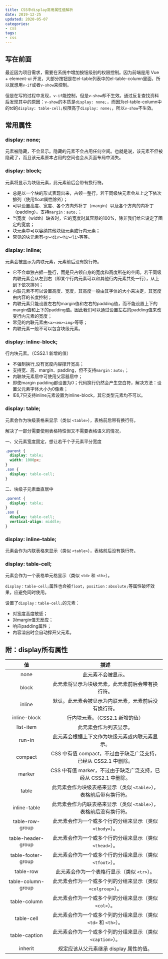 ```yaml
---
title: CSS中display常用属性值解析
date: 2019-12-25
updated: 2020-05-07
categories:
- css
tags:
- css
---
```


## 写在前面

最近因为项目需求，需要在系统中增加按钮级别的权限控制。因为前端是用 Vue + element-ui 开发，大部分按钮是在el-table列表中的el-table-column里面，所以就想用`v-if`或者`v-show`来控制。

但是在写的过程中发现，`v-if`能控制，但是`v-show`却不生效。通过反复查找资料后发现其中的原因：`v-show`的本质是`display: none;`，而因为el-table-column中的td的`display: table-cell;`权限高于`display: none;`，所以`v-show`不生效。

<!-- more -->

## 常用属性

### display: none;

元素被隐藏，不会显示。隐藏的元素不会占用任何空间。也就是说，该元素不但被隐藏了，而且该元素原本占用的空间也会从页面布局中消失。

### display: block;

元素将显示为块级元素，此元素前后会带有换行符。

* 总是以一个块的形式表现出来，占领一整行。若干同级块元素会从上之下依次排列（使用float属性除外）；
* 可以设置高度、宽度、各个方向外补丁（margin）以及各个方向的内补丁（padding）。支持`margin：auto;`；
* 当宽度（width）缺省时，它的宽度时其容器的100%，除非我们给它设定了固定的宽度；
* 块元素中可以容纳其他块级元素或行内元素；
* 常见的块元素有`<p><div><h1><li>`等等。

### display: inline;

元素会被显示为内联元素，元素前后没有换行符。

* 它不会单独占据一整行，而是只占领自身的宽度和高度所在的空间。若干同级内联元素会从左到右（即某个行内元素可以和其他行内元素共处一行），从上到下依次排列；
* 内联元素不可以设置高度、宽度，其高度一般由其字体的大小来决定，其宽度由内容的长度控制；
* 内联元素只能设置左右的margin值和左右的padding值，而不能设置上下的margin值和上下的padding值。因此我们可以通过设置左右的padding值来改变行内元素的宽度；
* 常见的内联元素由`<a><em><img>`等等；
* 内联元素一般不可以包含块级元素。

### display: inline-block;

行内块元素。（CSS2.1 新增的值）

* 不强制换行,没有宽度内容撑开宽高；
* 支持宽、高、margin、padding，但不支持`margin：auto;`；
* 内联块元素居中可使用父容器居中；
* 即使margin padding都设置为0；代码换行仍然会产生空白符，解决方法：设置父元素字体大小为0像素；
* IE6,7只支持inline元素设置为inline-block，其它类型元素均不可以。

### display: table;

元素会作为块级表格来显示（类似 `<table>`），表格前后带有换行符。

解决了一部分需要使用表格特性但又不需要表格语义的情况，

一、父元素宽度固定，想让若干个子元素平分宽度

```css
.parent {
  display: table;
  width: 1000px;
}
.son {
  display: table-cell;
}
```

二、块级子元素垂直居中

```css
.parent {
  display: table;
}
.son {
  display: table-cell;
  vertical-align: middle;
}
```

### display: inline-table;

元素会作为内联表格来显示（类似 `<table>`），表格前后没有换行符。

### display: table-cell;

元素会作为一个表格单元格显示（类似 `<td>` 和 `<th>`）。

`display：table-cell;`属性也会被`float`，`position：absolute;`等属性破坏效果，应避免同时使用。

设置了`display：table-cell;`的元素：

* 对宽度高度敏感；
* 对margin值无反应；
* 响应padding属性；
* 内容溢出时会自动撑开父元素。

## 附：display所有属性

值 | 描述
:-:|:-:
none | 此元素不会被显示。 |
block | 此元素将显示为块级元素，此元素前后会带有换行符。 |
inline | 默认。此元素会被显示为内联元素，元素前后没有换行符。 |
inline-block | 行内块元素。（CSS2.1 新增的值） |
list-item | 此元素会作为列表显示。 |
run-in | 此元素会根据上下文作为块级元素或内联元素显示。 |
compact | CSS 中有值 compact，不过由于缺乏广泛支持，已经从 CSS2.1 中删除。 |
marker | CSS 中有值 marker，不过由于缺乏广泛支持，已经从 CSS2.1 中删除。 |
table | 此元素会作为块级表格来显示（类似 `<table>`），表格前后带有换行符。 |
inline-table | 此元素会作为内联表格来显示（类似 `<table>`），表格前后没有换行符。 |
table-row-group | 此元素会作为一个或多个行的分组来显示（类似 `<tbody>`）。 |
table-header-group | 此元素会作为一个或多个行的分组来显示（类似 `<thead>`）。 |
table-footer-group | 此元素会作为一个或多个行的分组来显示（类似 `<tfoot>`）。 |
table-row | 此元素会作为一个表格行显示（类似 `<tr>`）。 |
table-column-group | 此元素会作为一个或多个列的分组来显示（类似 `<colgroup>`）。 |
table-column | 此元素会作为一个或多个列的分组来显示（类似 `<col>`）。 |
table-cell | 此元素会作为一个或多个列的分组来显示（类似 `<td>` 和 `<th>`）。 |
table-caption | 此元素会作为一个或多个列的分组来显示（类似 `<caption>`）。 |
inherit | 规定应该从父元素继承 display 属性的值。 |
